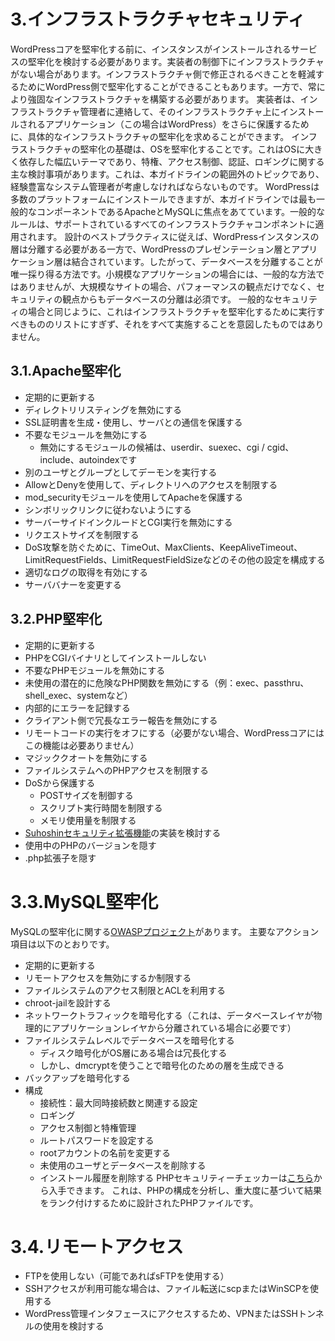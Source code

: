 # 3.インフラストラクチャセキュリティ
WordPressコアを堅牢化する前に、インスタンスがインストールされるサービスの堅牢化を検討する必要があります。実装者の制御下にインフラストラクチャがない場合があります。インフラストラクチャ側で修正されるべきことを軽減するためにWordPress側で堅牢化することができることもあります。一方で、常により強固なインフラストラクチャを構築する必要があります。
実装者は、インフラストラクチャ管理者に連絡して、そのインフラストラクチャ上にインストールされるアプリケーション（この場合はWordPress）をさらに保護するために、具体的なインフラストラクチャの堅牢化を求めることができます。
インフラストラクチャの堅牢化の基礎は、OSを堅牢化することです。これはOSに大きく依存した幅広いテーマであり、特権、アクセス制御、認証、ロギングに関する主な検討事項があります。これは、本ガイドラインの範囲外のトピックであり、経験豊富なシステム管理者が考慮しなければならないものです。
WordPressは多数のプラットフォームにインストールできますが、本ガイドラインでは最も一般的なコンポーネントであるApacheとMySQLに焦点をあてています。一般的なルールは、サポートされているすべてのインフラストラクチャコンポネントに適用されます。
設計のベストプラクティスに従えば、WordPressインスタンスの層は分離する必要がある一方で、WordPressのプレゼンテーション層とアプリケーション層は結合されています。したがって、データベースを分離することが唯一採り得る方法です。小規模なアプリケーションの場合には、一般的な方法ではありませんが、大規模なサイトの場合、パフォーマンスの観点だけでなく、セキュリティの観点からもデータベースの分離は必須です。
一般的なセキュリティの場合と同じように、これはインフラストラクチャを堅牢化するために実行すべきもののリストにすぎず、それをすべて実施することを意図したものではありません。

## 3.1.Apache堅牢化
* 定期的に更新する
* ディレクトリリスティングを無効にする
* SSL証明書を生成・使用し、サーバとの通信を保護する
* 不要なモジュールを無効にする
  * 無効にするモジュールの候補は、userdir、suexec、cgi / cgid、include、autoindexです
* 別のユーザとグループとしてデーモンを実行する
* AllowとDenyを使用して、ディレクトリへのアクセスを制限する
* mod_securityモジュールを使用してApacheを保護する
* シンボリックリンクに従わないようにする
* サーバーサイドインクルードとCGI実行を無効にする
* リクエストサイズを制限する
* DoS攻撃を防ぐために、TimeOut、MaxClients、KeepAliveTimeout、LimitRequestFields、LimitRequestFieldSizeなどのその他の設定を構成する
* 適切なログの取得を有効にする
* サーババナーを変更する

## 3.2.PHP堅牢化

* 定期的に更新する
* PHPをCGIバイナリとしてインストールしない
* 不要なPHPモジュールを無効にする
* 未使用の潜在的に危険なPHP関数を無効にする（例：exec、passthru、shell_exec、systemなど）
* 内部的にエラーを記録する
* クライアント側で冗長なエラー報告を無効にする
* リモートコードの実行をオフにする（必要がない場合、WordPressコアにはこの機能は必要ありません）
* マジッククオートを無効にする
* ファイルシステムへのPHPアクセスを制限する
* DoSから保護する
  * POSTサイズを制御する
  * スクリプト実行時間を制限する
  * メモリ使用量を制限する
* [Suhoshinセキュリティ拡張機能](http://www.suhosin.org/stories/index.html)の実装を検討する
* 使用中のPHPのバージョンを隠す
* .php拡張子を隠す

# 3.3.MySQL堅牢化
MySQLの堅牢化に関する[OWASPプロジェクト](https://www.owasp.org/index.php/OWASP_Backend_Security_Project_MySQL_Hardening)があります。 主要なアクション項目は以下のとおりです。

* 定期的に更新する
* リモートアクセスを無効にするか制限する
* ファイルシステムのアクセス制限とACLを利用する
* chroot-jailを設計する
* ネットワークトラフィックを暗号化する（これは、データベースレイヤが物理的にアプリケーションレイヤから分離されている場合に必要です）
* ファイルシステムレベルでデータベースを暗号化する
  * ディスク暗号化がOS層にある場合は冗長化する
  * しかし、dmcryptを使うことで暗号化のための層を生成できる
* バックアップを暗号化する
* 構成
  * 接続性：最大同時接続数と関連する設定
  * ロギング
  * アクセス制御と特権管理
  * ルートパスワードを設定する
  * rootアカウントの名前を変更する
  * 未使用のユーザとデータベースを削除する
  * インストール履歴を削除する
PHPセキュリティーチェッカーは[こちら](https://github.com/sektioneins/pcc)から入手できます。 これは、PHPの構成を分析し、重大度に基づいて結果をランク付けするために設計されたPHPファイルです。

# 3.4.リモートアクセス
* FTPを使用しない（可能であればsFTPを使用する）
* SSHアクセスが利用可能な場合は、ファイル転送にscpまたはWinSCPを使用する
* WordPress管理インタフェースにアクセスするため、VPNまたはSSHトンネルの使用を検討する
